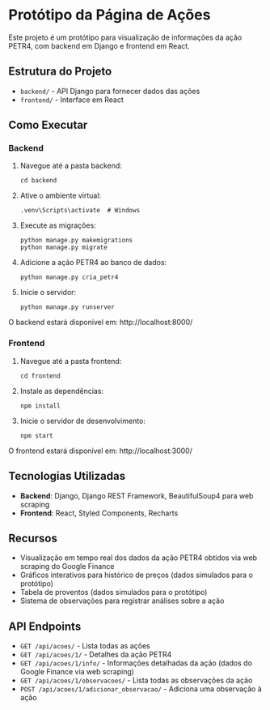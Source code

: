 # Protótipo da Página de Ações

Este projeto é um protótipo para visualização de informações da ação PETR4, com backend em Django e frontend em React.

## Estrutura do Projeto

- `backend/` - API Django para fornecer dados das ações
- `frontend/` - Interface em React

## Como Executar

### Backend

1. Navegue até a pasta backend:
   ```
   cd backend
   ```

2. Ative o ambiente virtual:
   ```
   .venv\Scripts\activate  # Windows
   ```

3. Execute as migrações:
   ```
   python manage.py makemigrations
   python manage.py migrate
   ```

4. Adicione a ação PETR4 ao banco de dados:
   ```
   python manage.py cria_petr4
   ```

5. Inicie o servidor:
   ```
   python manage.py runserver
   ```

O backend estará disponível em: http://localhost:8000/

### Frontend

1. Navegue até a pasta frontend:
   ```
   cd frontend
   ```

2. Instale as dependências:
   ```
   npm install
   ```

3. Inicie o servidor de desenvolvimento:
   ```
   npm start
   ```

O frontend estará disponível em: http://localhost:3000/

## Tecnologias Utilizadas

- **Backend**: Django, Django REST Framework, BeautifulSoup4 para web scraping
- **Frontend**: React, Styled Components, Recharts

## Recursos

- Visualização em tempo real dos dados da ação PETR4 obtidos via web scraping do Google Finance
- Gráficos interativos para histórico de preços (dados simulados para o protótipo)
- Tabela de proventos (dados simulados para o protótipo)
- Sistema de observações para registrar análises sobre a ação

## API Endpoints

- `GET /api/acoes/` - Lista todas as ações
- `GET /api/acoes/1/` - Detalhes da ação PETR4
- `GET /api/acoes/1/info/` - Informações detalhadas da ação (dados do Google Finance via web scraping)
- `GET /api/acoes/1/observacoes/` - Lista todas as observações da ação
- `POST /api/acoes/1/adicionar_observacao/` - Adiciona uma observação à ação 